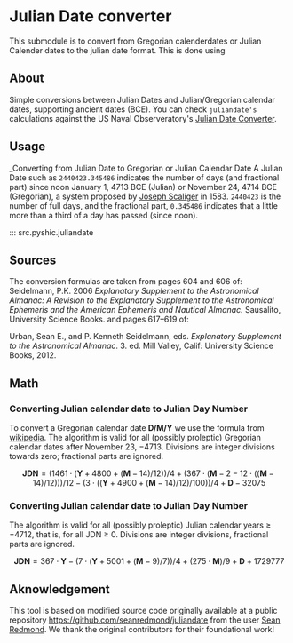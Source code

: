 # Julian Date converter
This submodule is to convert from Gregorian calenderdates or Julian Calender dates
to the julian date format. This is done using 

## About
Simple conversions between Julian Dates and Julian/Gregorian calendar dates, 
supporting ancient dates (BCE). You can check `juliandate's` calculations 
against the US Naval Observeratory's [Julian Date Converter](https://aa.usno.navy.mil/data/JulianDate).

## Usage 
 _Converting from Julian Date to Gregorian or Julian Calendar Date
A Julian Date such as `2440423.345486` indicates the number of days (and fractional part) 
since noon January 1, 4713 BCE (Julian) or November 24, 4714 BCE (Gregorian), 
a system proposed by [Joseph Scaliger](https://en.wikipedia.org/wiki/Joseph_Justus_Scaliger)
 in 1583. `2440423` is the number of full days, 
and the fractional part, `0.345486` indicates that a little more than a third of a 
day has passed (since noon).

::: src.pyshic.juliandate

## Sources
The conversion formulas are taken from pages 604 and 606 of:
Seidelmann, P.K. 2006 _Explanatory Supplement to the Astronomical Almanac: A Revision to the 
Explanatory Supplement to the Astronomical Ephemeris and the American Ephemeris and Nautical Almanac._ 
Sausalito, University Science Books.
and pages 617–619 of:

Urban, Sean E., and P. Kenneth Seidelmann, eds. _Explanatory Supplement to the Astronomical Almanac_. 
3. ed. Mill Valley, Calif: University Science Books, 2012.


## Math
### Converting Julian calendar date to Julian Day Number
To convert a Gregorian calendar date $\mathbf{D/M/Y}$ we use the formula from [wikipedia](https://en.wikipedia.org/wiki/Julian_day). The algorithm is valid for all (possibly proleptic) Gregorian calendar dates after November 23, −4713. Divisions are integer divisions towards zero; fractional parts are ignored.

$$ 
\mathbf{JDN} = (1461 \cdot (\mathbf{Y} + 4800 + (\mathbf{M} − 14)/12))/4 +(367 \cdot (\mathbf{M} − 2 − 12 \cdot ((\mathbf{M} − 14)/12)))/12 − (3 \cdot ((\mathbf{Y} + 4900 + (\mathbf{M} - 14)/12)/100))/4 + \mathbf{D} − 32075
$$

### Converting Julian calendar date to Julian Day Number
The algorithm is valid for all (possibly proleptic) Julian calendar years ≥ −4712, that is, for all JDN ≥ 0. Divisions are integer divisions, fractional parts are ignored.

$$
\mathbf{JDN} = 367 \cdot \mathbf{Y} − (7 \cdot (\mathbf{Y} + 5001 + (\mathbf{M} − 9)/7))/4 + (275 \cdot \mathbf{M})/9 + \mathbf{D} + 1729777
$$



## Aknowledgement
This tool is based on modified source code originally available at a public 
repository https://github.com/seanredmond/juliandate from the user 
[Sean Redmond](https://github.com/seanredmond). 
We thank the original contributors for their foundational work!


